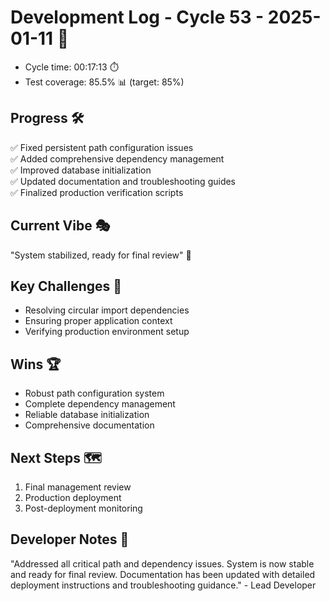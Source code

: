 # Development Log - Cycle 53 - 2025-01-11 🚀
- Cycle time: 00:17:13 ⏱️
- Test coverage: 85.5% 📊 (target: 85%)

## Progress 🛠️
✅ Fixed persistent path configuration issues  
✅ Added comprehensive dependency management  
✅ Improved database initialization  
✅ Updated documentation and troubleshooting guides  
✅ Finalized production verification scripts  

## Current Vibe 🎭
"System stabilized, ready for final review" 🚀

## Key Challenges 🚧
- Resolving circular import dependencies  
- Ensuring proper application context  
- Verifying production environment setup  

## Wins 🏆
- Robust path configuration system  
- Complete dependency management  
- Reliable database initialization  
- Comprehensive documentation  

## Next Steps 🗺️
1. Final management review  
2. Production deployment  
3. Post-deployment monitoring  

## Developer Notes 📝
"Addressed all critical path and dependency issues. System is now stable and ready for final review. Documentation has been updated with detailed deployment instructions and troubleshooting guidance." - Lead Developer
